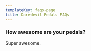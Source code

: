 ```yaml
---
templateKey: faqs-page
title: Daredevil Pedals FAQs
---
```

### How awesome are your pedals?

Super awesome.
